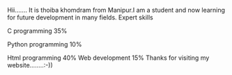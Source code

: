  
Hii…….
It is thoiba khomdram from Manipur.I am a student and now  learning for future development in many fields.
Expert skills
 
C  programming
 35%
 
Python programming
 10%
 
Html programming
 40%
Web development
 15%
Thanks for visiting my website……..:-))


